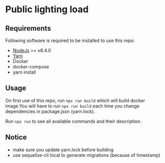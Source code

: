 # Public lighting load

## Requirements

Following software is required to be installed to use this repo:
 * [NodeJs](https://nodejs.org/en/) >= v8.4.0
 * [Yarn](https://yarnpkg.com/en/docs/install#debian-stable)
 * Docker
 * docker-compose
 * yarn install

## Usage

On first use of this repo, run `npx run build` which will
build docker image.You will have to run `npx run build` each time
you change dependencies in package.json (yarn.lock).

Run `npx run` to see all available commands and their description.

## Notice
* make sure you update yarn.lock before building
* use sequelize-cli local to generate migrations (because of timestamp)
